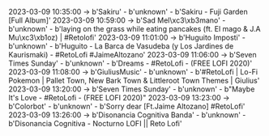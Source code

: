 2023-03-09 10:35:00 -> b'Sakiru' - b'unknown' - b'Sakiru - Fuji Garden [Full Album]'
2023-03-09 10:59:00 -> b'Sad Mel\xc3\xb3mano' - b'unknown' - b'laying on the grass while eating pancakes (ft. El mago & J.A Mu\xc3\xb1oz)  |  #Retolofi'
2023-03-09 11:01:00 -> b'Huguito Imposti' - b'unknown' - b'Huguito -  La Barca de Vasudeba (y Los Jardines de Kaurismaki) - #RetoLofi #JaimeAltozano'
2023-03-09 11:06:00 -> b'Seven Times Sunday' - b'unknown' - b'Dreams  - #RetoLofi  - (FREE LOFI 2020)'
2023-03-09 11:08:00 -> b'GiuliusMusic' - b'unknown' - b'#RetoLofi | Lo-Fi Pokemon | Pallet Town, New Bark Town & Littleroot Town Themes | Giulius'
2023-03-09 13:20:00 -> b'Seven Times Sunday' - b'unknown' - b"Maybe It's Love   - #RetoLofi  - (FREE LOFI 2020)"
2023-03-09 13:23:00 -> b'Colorbot' - b'unknown' - b'Sorry dear [Ft.Jaime Altozano] #RetoLofi'
2023-03-09 13:26:00 -> b'Disonancia Cognitiva Banda' - b'unknown' - b'Disonancia Cognitiva - Nocturno LOFI || Reto Lofi'
